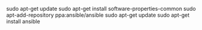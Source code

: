 sudo apt-get update 
sudo apt-get install software-properties-common 
sudo apt-add-repository ppa:ansible/ansible 
sudo apt-get update 
sudo apt-get install ansible